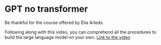 # GPT no transformer
Be thankful for the course offered by Elia Arleds.

Following along with this video, you can comprehend all the procedures to build the large language model on your own.
<a href='https://www.youtube.com/watch?v=UU1WVnMk4E8'>Link to the video</a>
